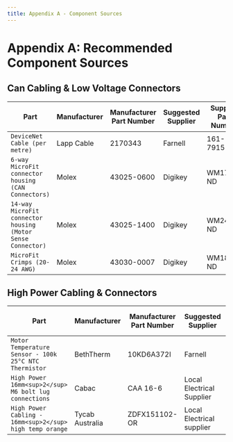 ```yaml
---
title: Appendix A - Component Sources
---
```


# Appendix A: Recommended Component Sources

## Can Cabling & Low Voltage Connectors

| Part                                                          | Manufacturer  | Manufacturer Part Number  | Suggested Supplier    | Supplier Part Number  |
| ------------------------------------------------------------- | ------------- | ------------------------- | --------------------- | --------------------- |
| `DeviceNet Cable (per metre)`                                 | Lapp Cable    | 2170343                   | Farnell               | 161-7915              |
| `6-way MicroFit connector housing (CAN Connectors)`           | Molex         | 43025-0600                | Digikey               | WM1785-ND             |
| `14-way MicroFit connector housing (Motor Sense Connector)`   | Molex         | 43025-1400                | Digikey               | WM2489-ND             |
| `MicroFit Crimps (20-24 AWG)`                                 | Molex         | 43030-0007                | Digikey               | WM1837-ND             |

## High Power Cabling & Connectors

| Part                                                          | Manufacturer      | Manufacturer Part Number  | Suggested Supplier        | Supplier Part Number  |
| ------------------------------------------------------------- | ----------------- | ------------------------- | ------------------------- | --------------------- |
| `Motor Temperature Sensor - 100k 25°C NTC Thermistor`         | BethTherm         | 10KD6A372I                | Farnell                   | 970-7298              |
| `High Power 16mm<sup>2</sup> M6 bolt lug connections`         | Cabac             | CAA 16-6                  | Local Electrical Supplier | -                     |
| `High Power Cabling - 16mm<sup>2</sup> high temp orange`      | Tycab Australia   | ZDFX151102-OR             | Local Electrical supplier | -                     |